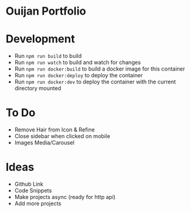 # Ouijan Portfolio

# Development
- Run `npm run build` to build
- Run `npm run watch` to build and watch for changes
- Run `npm run docker:build` to build a docker image for this container
- Run `npm run docker:deploy` to deploy the container
- Run `npm run docker:dev` to deploy the container with the current directory mounted

# To Do
- Remove Hair from Icon & Refine
- Close sidebar when clicked on mobile
- Images Media/Carousel

# Ideas
- Github Link
- Code Snippets
- Make projects async (ready for http api)
- Add more projects